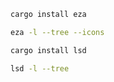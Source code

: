 ```bash
cargo install eza

eza -l --tree --icons
```

```bash
cargo install lsd

lsd -l --tree
```

